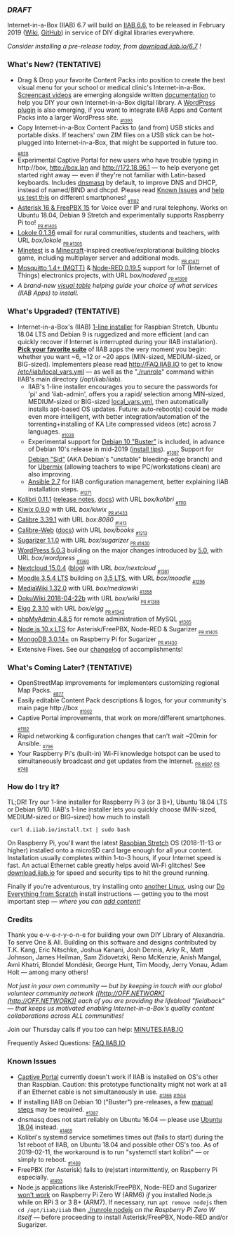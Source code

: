 ### _**DRAFT**_

Internet-in-a-Box (IIAB) 6.7 will build on [IIAB 6.6](https://github.com/iiab/iiab/wiki/IIAB-6.6-Release-Notes), to be released in February 2019 ([Wiki](http://wiki.laptop.org/go/IIAB/6.7), [GitHub](https://github.com/iiab/iiab/milestone/4)) in service of DIY digital libraries everywhere.

_Consider installing a pre-release today, from <a href=http://download.iiab.io/6.7/>download.iiab.io/6.7</a> !_

### What's New? (TENTATIVE)

* Drag & Drop your favorite Content Packs into position to create the best visual menu for your school or medical clinic's Internet-in-a-Box.  [Screencast videos](http://d.iiab.io/content/videos/) are emerging alongside written [documentation](https://github.com/iiab/iiab/wiki/IIAB-Menuing#2019-additions) to help you DIY your own Internet-in-a-Box digital library.  A [WordPress plugin](https://github.com/kananigit/iiab-menu-plugin) is also emerging, if you want to integrate IIAB Apps and Content Packs into a larger WordPress site.  <sub><sub>[#1393](https://github.com/iiab/iiab/issues/1393)</sub></sub>
* Copy Internet-in-a-Box Content Packs to (and from) USB sticks and portable disks.  If teachers' own ZIM files on a USB stick can be hot-plugged into Internet-in-a-Box, that might be supported in future too.  <sub><sub>[#828](https://github.com/iiab/iiab/issues/828)</sub></sub>
* Experimental Captive Portal for new users who have trouble typing in http://box, http://box.lan and http://172.18.96.1 &mdash; to help everyone get started right away &mdash; even if they're not familiar with Latin-based keyboards.  Includes [dnsmasq](http://www.thekelleys.org.uk/dnsmasq/doc.html) by default, to improve DNS and DHCP, instead of named/BIND and dhcpd.  Please read [Known Issues](#known-issues) and [help us test this](http://wiki.laptop.org/go/IIAB/FAQ#Captive_Portal_Administration:_What_tips_.26_tricks_exist.3F) on different smartphones!  <sub><sub>[#1182](https://github.com/iiab/iiab/issues/1182)</sub></sub>
* [Asterisk 16 & FreePBX 15](https://github.com/iiab/iiab/tree/master/roles/pbx#pbx-readme) for Voice over IP and rural telephony.  Works on Ubuntu 18.04, Debian 9 Stretch and experimentally supports Raspberry Pi too!  <sub><sub>[PR #1405](https://github.com/iiab/iiab/pull/1405)</sub></sub>
* [Lokole 0.1.36](https://github.com/iiab/iiab/tree/master/roles/lokole#lokole-readme) email for rural communities, students and teachers, with URL _box/lokole_  <sub><sub>[PR #1305](https://github.com/iiab/iiab/pull/1305)</sub></sub>
* [Minetest](https://github.com/iiab/iiab/tree/master/roles/minetest#minetest-readme) is a [Minecraft](https://en.wikipedia.org/wiki/Minecraft)-inspired creative/explorational building blocks game, including multiplayer server and additional mods.  <sub><sub>[PR #1471](https://github.com/iiab/iiab/pull/1471)</sub></sub>
* [Mosquitto 1.4+ (MQTT)](https://github.com/iiab/iiab/tree/master/roles/mosquitto#mosquitto-readme) & [Node-RED 0.19.5](https://github.com/iiab/iiab/tree/master/roles/nodered#nodered-readme) support for IoT (Internet of Things) electronics projects, with URL _box/nodered_  <sub><sub>[PR #1398](https://github.com/iiab/iiab/pull/1398)</sub></sub>
* _A brand-new [visual table](http://wiki.laptop.org/go/IIAB/FAQ#What_services_.28IIAB_apps.29_are_suggested_during_installation.3F) helping guide your choice of what services (IIAB Apps) to install._

### What's Upgraded? (TENTATIVE)

* Internet-in-a-Box's (IIAB) [1-line installer](http://download.iiab.io/6.7/) for Raspbian Stretch, Ubuntu 18.04 LTS and Debian 9 is ruggedized and more efficient (and can quickly recover if Internet is interrupted during your IIAB installation).  [**Pick your favorite suite**](http://wiki.laptop.org/go/IIAB/FAQ#What_services_.28IIAB_apps.29_are_suggested_during_installation.3F) of IIAB apps the very moment you begin: whether you want ~6, ~12 or ~20 apps (MIN-sized, MEDIUM-sized, or BIG-sized).  Implementers please read http://FAQ.IIAB.IO to get to know [/etc/iiab/local_vars.yml](http://wiki.laptop.org/go/IIAB/FAQ#What_is_local_vars.yml_and_how_do_I_customize_it.3F) — as well as the "[./runrole](https://github.com/iiab/iiab/blob/master/runrole)" command within IIAB's main directory (/opt/iiab/iiab).
  * IIAB's 1-line installer encourages you to secure the passwords for 'pi' and 'iiab-admin', offers you a rapid/ selection among MIN-sized, MEDIUM-sized or BIG-sized [local_vars.yml](http://wiki.laptop.org/go/IIAB/local_vars.yml), then automatically installs apt-based OS updates.  Future: auto-reboot(s) could be made even more intelligent, with better integration/automation of the torrenting+installing of KA Lite compressed videos (etc) across 7 languages.  <sub><sub>[#1028](https://github.com/iiab/iiab/issues/1028)</sub></sub>
  * Experimental support for [Debian 10 "Buster"](https://www.debian.org/devel/debian-installer/) is included, in advance of Debian 10's release in mid-2019 ([install tips](https://github.com/iiab/iiab/issues/1387)).  <sub><sub>[#1387](https://github.com/iiab/iiab/issues/1387)</sub></sub>  Support for [Debian "Sid"](https://wiki.debian.org/DebianUnstable) (AKA Debian's "unstable" bleeding-edge branch) and for [Ubermix](https://github.com/iiab/iiab/wiki/IIAB-Platforms#operating-systems) (allowing teachers to wipe PC/workstations clean) are also improving.
  * [Ansible 2.7](https://docs.ansible.com/ansible/devel/porting_guides/porting_guide_2.7.html) for IIAB configuration management, better explaining IIAB installation steps.  <sub><sub>[#1271](https://github.com/iiab/iiab/pull/1271)</sub></sub>
* [Kolibri 0.11.1](https://github.com/iiab/iiab/tree/master/roles/kolibri) ([release notes](https://medium.com/kolibri-releases/kolibri-v0-11-is-here-1ba5c878c6ba), [docs](https://kolibri.readthedocs.io/en/latest/manage.html)) with URL _box/kolibri_  <sub><sub>[#1110](https://github.com/iiab/iiab/issues/1110)</sub></sub>
* [Kiwix 0.9.0](https://github.com/kiwix/kiwix-tools/blob/master/Changelog) with URL _box/kiwix_  <sub><sub>[PR #1433](https://github.com/iiab/iiab/pull/1433)</sub></sub>
* [Calibre 3.39.1](https://calibre-ebook.com/whats-new) with URL _box:8080_  <sub><sub>[#1413](https://github.com/iiab/iiab/issues/1413)</sub></sub>
* [Calibre-Web](https://github.com/janeczku/calibre-web#about) ([docs](https://github.com/iiab/iiab/tree/master/roles/calibre-web)) with URL _box/books_  <sub><sub>[#1213](https://github.com/iiab/iiab/pull/1213)</sub></sub>
* [Sugarizer 1.1.0](https://sugarizer.org) with URL _box/sugarizer_  <sub><sub>[PR #1430](https://github.com/iiab/iiab/pull/1430)</sub></sub>
* [WordPress 5.0.3](https://wordpress.org/news/2019/01/wordpress-5-0-3-maintenance-release/) building on the major changes introduced by [5.0](https://wordpress.org/news/2018/12/bebo/), with URL _box/wordpress_  <sub><sub>[#1360](https://github.com/iiab/iiab/issues/1360)</sub></sub>
* [Nextcloud 15.0.4](https://nextcloud.com/changelog/#latest15) ([blog](https://nextcloud.com/blog/)) with URL _box/nextcloud_  <sub><sub>[#1361](https://github.com/iiab/iiab/issues/1361)</sub></sub>
* [Moodle 3.5.4 LTS](https://docs.moodle.org/dev/Moodle_3.5.4_release_notes) building on [3.5 LTS](https://docs.moodle.org/dev/Releases#Moodle_3.5_.28LTS.29), with URL _box/moodle_  <sub><sub>[#1296](https://github.com/iiab/iiab/issues/1296)</sub></sub>
* [MediaWiki 1.32.0](https://www.mediawiki.org/wiki/Release_notes/1.32) with URL _box/mediawiki_  <sub><sub>[#1358](https://github.com/iiab/iiab/issues/1358)</sub></sub>
* [DokuWiki 2018-04-22b](https://www.dokuwiki.org/changes) with URL _box/wiki_  <sub><sub>[PR #1388](https://github.com/iiab/iiab/pull/1388)</sub></sub>
* [Elgg 2.3.10](https://github.com/Elgg/Elgg/blob/2.3.10/CHANGELOG.md) with URL _box/elgg_  <sub><sub>[PR #1342](https://github.com/iiab/iiab/pull/1342)</sub></sub>
* [phpMyAdmin 4.8.5](https://www.phpmyadmin.net/) for remote administration of MySQL  <sub><sub>[#1365](https://github.com/iiab/iiab/pull/1365)</sub></sub>
* [Node.js 10.x LTS](https://technology.condenast.com/story/10-for-10-a-scenic-tour-of-nodejs-10-lts) for Asterisk/FreePBX, Node-RED & Sugarizer  <sub><sub>[PR #1405](https://github.com/iiab/iiab/pull/1405)</sub></sub>
* [MongoDB 3.0.14+](https://www.mongodb.com/mongodb-3.0) on Raspberry Pi for Sugarizer  <sub><sub>[PR #1430](https://github.com/iiab/iiab/pull/1430)</sub></sub>
* Extensive Fixes.  See our [changelog](https://github.com/iiab/iiab/milestone/4?closed=1) of accomplishments!

### What's Coming Later? (TENTATIVE)

* OpenStreetMap improvements for implementers customizing regional Map Packs.  <sub><sub>[#877](https://github.com/iiab/iiab/issues/877#issuecomment-405935272)</sub></sub>
* Easily editable Content Pack descriptions & logos, for your community's main page http://box  <sub><sub>[#1002](https://github.com/iiab/iiab/issues/1002#issuecomment-462183401)</sub></sub>
* Captive Portal improvements, that work on more/different smartphones.  <sub><sub>[#1182](https://github.com/iiab/iiab/issues/1182)</sub></sub>
* Rapid networking & configuration changes that can't wait ~20min for Ansible.  <sub><sub>[#796](https://github.com/iiab/iiab/issues/796)</sub></sub>
* Your Raspberry Pi's (built-in) Wi-Fi knowledge hotspot can be used to simultaneously broadcast _and_ get updates from the Internet.  <sub><sub>[PR #697](https://github.com/iiab/iiab/pull/697), [PR #748](https://github.com/iiab/iiab/pull/748)</sub></sub>

### How do I try it?

TL;DR!  Try our 1-line installer for Raspberry Pi 3 (or 3 B+), Ubuntu 18.04 LTS or Debian 9/10.  IIAB's 1-line installer lets you quickly choose (MIN-sized, MEDIUM-sized or BIG-sized) how much to install:

     curl d.iiab.io/install.txt | sudo bash

On Raspberry Pi, you'll want the latest [Raspbian Stretch](https://www.raspberrypi.org/downloads/raspbian/) OS (2018-11-13 or higher) installed onto a microSD card large enough for all your content.  Installation usually completes within 1-to-3 hours, if your Internet speed is fast.  An actual Ethernet cable greatly helps avoid Wi-Fi glitches!  See [download.iiab.io](http://download.iiab.io/) for speed and security tips to hit the ground running.

Finally if you're adventurous, try installing onto [another Linux](https://github.com/iiab/iiab/wiki/IIAB-Platforms), using our [Do Everything from Scratch](https://github.com/iiab/iiab/wiki/IIAB-Installation#do-everything-from-scratch) install instructions &mdash; getting you to the most important step &mdash; _where you can [add content!](https://github.com/iiab/iiab/wiki/IIAB-Installation#add-content)_

### Credits

Thank you e-v-e-r-y-o-n-e for building your own DIY Library of Alexandria.  To serve One & All.  Building on this software and designs contributed by T.K. Kang, Eric Nitschke, Joshua Kanani, Josh Dennis, Arky R., Matt Johnson, James Heilman, Sam Zidovetzki, Reno McKenzie, Anish Mangal, Avni Khatri, Blondel Mondésir, George Hunt, Tim Moody, Jerry Vonau, Adam Holt &mdash; among many others!

_Not just in your own community &mdash; but by keeping in touch with our global volunteer community network ([http://OFF.NETWORK](http://OFF.NETWORK)) each of you are providing the lifeblood "fieldback" &mdash; that keeps us motivated enabling Internet-in-a-Box's quality content collaborations across ALL communities!_

Join our Thursday calls if you too can help: [MINUTES.IIAB.IO](http://MINUTES.IIAB.IO)

Frequently Asked Questions: [FAQ.IIAB.IO](http://FAQ.IIAB.IO)

### Known Issues

* [Captive Portal](http://wiki.laptop.org/go/IIAB/FAQ#Captive_Portal_Administration:_What_tips_.26_tricks_exist.3F) currently doesn't work if IIAB is installed on OS's other than Raspbian.  Caution: this prototype functionality might not work at all if an Ethernet cable is not simultaneously in use.  <sub><sub>[#1366](https://github.com/iiab/iiab/issues/1366)</sub></sub> <sub><sub>[#1504](https://github.com/iiab/iiab/issues/1504)</sub></sub>
* If installing IIAB on Debian 10 ("Buster") pre-releases, a few [manual steps](https://github.com/iiab/iiab/issues/1387) may be required.  <sub><sub>[#1387](https://github.com/iiab/iiab/issues/1387)</sub></sub>
* dnsmasq does not start reliably on Ubuntu 16.04 &mdash; please use [Ubuntu 18.04](https://github.com/iiab/iiab/wiki/IIAB-Platforms#operating-systems) instead.  <sub><sub>[#1469](https://github.com/iiab/iiab/issues/1469)</sub></sub>
* Kolibri's systemd service sometimes times out (fails to start) during the 1st reboot of IIAB, on Ubuntu 18.04 and possible other OS's too.  As of 2019-02-11, the workaround is to run "systemctl start kolibri" &mdash; or simply to reboot.  <sub><sub>[#1489](https://github.com/iiab/iiab/issues/1489)</sub></sub>
* FreePBX (for Asterisk) fails to (re)start intermittently, on Raspberry Pi especially.  <sub><sub>[#1493](https://github.com/iiab/iiab/issues/1493)</sub></sub>
* Node.js applications like Asterisk/FreePBX, Node-RED and Sugarizer [won't work](https://nodered.org/docs/hardware/raspberrypi#swapping-sd-cards) on Raspberry Pi Zero W (ARM6) *if* you installed Node.js while on RPi 3 or 3 B+ (ARM7).  If necessary, run `apt remove nodejs` then `cd /opt/iiab/iiab` then [./runrole nodejs](https://github.com/iiab/iiab/blob/master/roles/nodejs/tasks/main.yml) _on the Raspberry Pi Zero W itself_ — before proceeding to install Asterisk/FreePBX, Node-RED and/or Sugarizer.